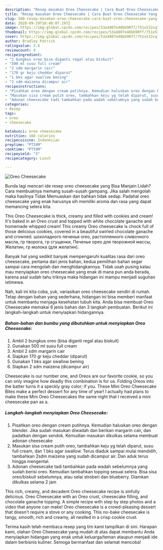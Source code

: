 ```yaml
---
description: "Resep masakan Oreo Cheesecake | Cara Buat Oreo Cheesecake Yang Lezat"
title: "Resep masakan Oreo Cheesecake | Cara Buat Oreo Cheesecake Yang Lezat"
slug: 580-resep-masakan-oreo-cheesecake-cara-buat-oreo-cheesecake-yang-lezat
date: 2020-09-29T16:48:07.197Z
image: https://img-global.cpcdn.com/recipes/53a4807e48bb90ff/751x532cq70/oreo-cheesecake-foto-resep-utama.jpg
thumbnail: https://img-global.cpcdn.com/recipes/53a4807e48bb90ff/751x532cq70/oreo-cheesecake-foto-resep-utama.jpg
cover: https://img-global.cpcdn.com/recipes/53a4807e48bb90ff/751x532cq70/oreo-cheesecake-foto-resep-utama.jpg
author: Bradley Patrick
ratingvalue: 3.6
reviewcount: 9
recipeingredient:
- "2 bungkus oreo bisa diganti regal atau biskuit"
- "500 ml susu full cream"
- "2 sdm margarin cair"
- "170 gr keju cheddar diparut"
- "1 bks agar swallow bening"
- "2 sdm maizena dicampur air"
recipeinstructions:
- "Pisahkan oreo dengan cream putihnya. Kemudian haluskan oreo dengan blender. Jika sudah masukan diwadah dan berikan margarin cair, dan padatkan dengan sendok. Kemudian masukan dikulkas selama membuat adonan cheesecake"
- "Masukan sisa cream putih oreo, tambahkan keju yg telah diparut, susu full cream, dan 1 bks agar swallow. Terus diaduk sampai mulai mendidih, tambahkan 2sdm maizena yang sudah dicampur air. Dan aduk terus hingga mengental."
- "Adonan cheesecake tadi tambahkan pada wadah sebelumnya yang sudah berisi oreo. Kemudian tambahkan topping sesuai selera. Bisa sisa oreo/biskuit sebelumnya, atau selai stroberi dan blueberry. Diamkan dikulkas selama 2 jam"
categories:
- Resep
tags:
- oreo
- cheesecake

katakunci: oreo cheesecake 
nutrition: 168 calories
recipecuisine: Indonesian
preptime: "PT24M"
cooktime: "PT59M"
recipeyield: "3"
recipecategory: Lunch

---
```



![Oreo Cheesecake](https://img-global.cpcdn.com/recipes/53a4807e48bb90ff/751x532cq70/oreo-cheesecake-foto-resep-utama.jpg)

Bunda lagi mencari ide resep oreo cheesecake yang Bisa Manjain Lidah? Cara membuatnya memang susah-susah gampang. Jika salah mengolah maka hasilnya Tidak Memuaskan dan bahkan tidak sedap. Padahal oreo cheesecake yang enak harusnya sih memiliki aroma dan rasa yang dapat memancing selera kita.

This Oreo Cheesecake is thick, creamy and filled with cookies and cream! It&#39;s baked in an Oreo crust and topped with white chocolate ganache and homemade whipped cream! This creamy Oreo cheesecake is chock full of those delicious cookies, covered in a beautiful swirled chocolate ganache and crowned. шоколадного печенья oreo, растопленного сливочного масла, гр творога, гр сгущенки, Печенье орео для творожной массы, Желатин, гр молока (для желатин).

Banyak hal yang sedikit banyak mempengaruhi kualitas rasa dari oreo cheesecake, pertama dari jenis bahan, kedua pemilihan bahan segar sampai cara mengolah dan menghidangkannya. Tidak usah pusing kalau mau menyiapkan oreo cheesecake yang enak di mana pun anda berada, karena asal sudah tahu triknya maka hidangan ini mampu menjadi suguhan istimewa.


Nah, kali ini kita coba, yuk, variasikan oreo cheesecake sendiri di rumah. Tetap dengan bahan yang sederhana, hidangan ini bisa memberi manfaat untuk membantu menjaga kesehatan tubuh kita. Anda bisa membuat Oreo Cheesecake memakai 6 jenis bahan dan 3 langkah pembuatan. Berikut ini langkah-langkah untuk menyiapkan hidangannya.

<!--inarticleads1-->

##### Bahan-bahan dan bumbu yang dibutuhkan untuk menyiapkan Oreo Cheesecake:

1. Ambil 2 bungkus oreo (bisa diganti regal atau biskuit)
1. Gunakan 500 ml susu full cream
1. Ambil 2 sdm margarin cair
1. Siapkan 170 gr keju cheddar (diparut)
1. Gunakan 1 bks agar swallow bening
1. Siapkan 2 sdm maizena (dicampur air)


Cheesecake is our number one, and Oreos are our favorite cookie, so you can only imagine how deadly this combination is for us. Folding Oreos into the batter turns it a speckly gray color; if you. These Mini Oreo Cheesecake Bites make a perfect dessert for any time of year! I actually had plans to make these Mini Oreo Cheesecakes the same night that I received a mini cheesecake pan as a. 

<!--inarticleads2-->

##### Langkah-langkah menyiapkan Oreo Cheesecake:

1. Pisahkan oreo dengan cream putihnya. Kemudian haluskan oreo dengan blender. Jika sudah masukan diwadah dan berikan margarin cair, dan padatkan dengan sendok. Kemudian masukan dikulkas selama membuat adonan cheesecake
1. Masukan sisa cream putih oreo, tambahkan keju yg telah diparut, susu full cream, dan 1 bks agar swallow. Terus diaduk sampai mulai mendidih, tambahkan 2sdm maizena yang sudah dicampur air. Dan aduk terus hingga mengental.
1. Adonan cheesecake tadi tambahkan pada wadah sebelumnya yang sudah berisi oreo. Kemudian tambahkan topping sesuai selera. Bisa sisa oreo/biskuit sebelumnya, atau selai stroberi dan blueberry. Diamkan dikulkas selama 2 jam


This rich, creamy, and decadent Oreo cheesecake recipe is sinfully delicious. Oreo Cheesecake with an Oreo crust, cheesecake filling, and chocolate ganache topping. A simple recipe with step by step photos and a video that anyone can make! Oreo cheesecake is a crowd-pleasing dessert that doesn&#39;t require a stove or any cooking. This no-bake cheesecake is tangy, smooth, rich and creamy, all nestled in a crisp cookie crust. 

Terima kasih telah membaca resep yang tim kami tampilkan di sini. Harapan kami, olahan Oreo Cheesecake yang mudah di atas dapat membantu Anda menyiapkan hidangan yang enak untuk keluarga/teman ataupun menjadi ide dalam berbisnis kuliner. Semoga bermanfaat dan selamat mencoba!
